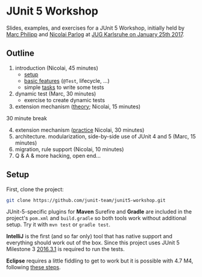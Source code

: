 # JUnit 5 Workshop

Slides, examples, and exercises for a JUnit 5 Workshop, initially held by [Marc Philipp](http://twitter.com/marcphilipp) and [Nicolai Parlog](https://twitter.com/nipafx) at [JUG Karlsruhe on January 25th 2017](http://jug-karlsruhe.de/content/junit-workshop/).

## Outline

1. introduction (Nicolai, 45 minutes)
    * [setup](#setup)
    * [basic features](https://codefx-org.github.io/talk-junit-5/#/_basics) (`@Test`, lifecycle, ...)
    * simple [tasks](src/test/java/org/junit/junit5workshop/_1_basics) to write some tests
2. dynamic test (Marc, 30 minutes)
    * exercise to create dynamic tests
3. extension mechanism ([theory](https://codefx-org.github.io/talk-junit-5/#/_extensions); Nicolai, 15 minutes)

30 minute break

4. extension mechanism ([practice](src/test/java/org/junit/junit5workshop/_3_extensions,) Nicolai, 30 minutes)
5. architecture. modularization, side-by-side use of JUnit 4 and 5 (Marc, 15 minutes)
6. migration, rule support (Nicolai, 10 minutes)
7. Q & A & more hacking, open end...

## Setup

First, clone the project:

```bash
git clone https://github.com/junit-team/junit5-workshop.git
```

JUnit-5-specific plugins for **Maven** Surefire and **Gradle** are included in the project's `pom.xml` and `build.gradle` so both tools work without additional setup.
Try it with `mvn test` or `gradle test`.

**IntelliJ** is the first (and so far only) tool that has native support and everything should work out of the box.
Since this project uses JUnit 5 Milestone 3 [2016.3.1](https://blog.jetbrains.com/idea/2016/12/intellij-idea-2016-3-1-rc-updates-junit-5-support-to-m3/) is required to run the tests.

**Eclipse** requires a little fiddling to get to work but it is possible with 4.7 M4, following [these steps](https://bugs.eclipse.org/bugs/show_bug.cgi?id=488566#c8).
